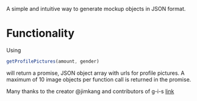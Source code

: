A simple and intuitive way to generate mockup objects in JSON format.

<h1>Functionality</h1>

Using 
```javascript
getProfilePictures(amount, gender) 
```
will return a promise, JSON object array with urls for profile pictures. 
A maximum of 10 image objects per function call is returned in the promise. 

Many thanks to the creator @jimkang and contributors of g-i-s [link](https://github.com/jimkang/g-i-s) 